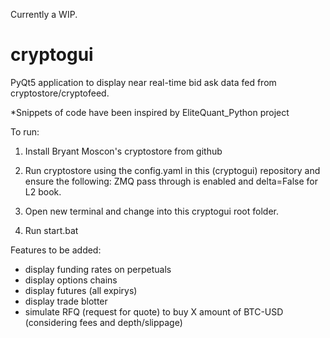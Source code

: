 Currently a WIP.

# cryptogui
PyQt5 application to display near real-time bid ask data fed from cryptostore/cryptofeed. 

*Snippets of code have been inspired by EliteQuant_Python project

To run:

1) Install Bryant Moscon's cryptostore from github

2) Run cryptostore using the config.yaml in this (cryptogui) repository and ensure the following: ZMQ pass through is enabled and delta=False for L2 book.

3) Open new terminal and change into this cryptogui root folder.

4) Run start.bat

Features to be added:
- display funding rates on perpetuals
- display options chains
- display futures (all expirys)
- display trade blotter
- simulate RFQ (request for quote) to buy X amount of BTC-USD (considering fees and depth/slippage)
